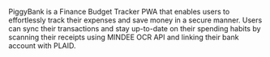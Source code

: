 PiggyBank is a Finance Budget Tracker PWA that enables users to effortlessly track their expenses and save money in a secure manner. Users can sync their transactions and stay up-to-date on their spending habits by scanning their receipts using MINDEE OCR API and linking their bank account with PLAID.
